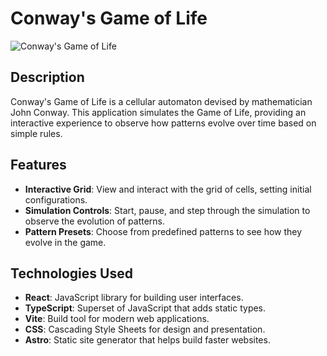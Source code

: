 # Conway's Game of Life

![Conway's Game of Life]('/public/img/conwaysgame.png)

## Description
Conway's Game of Life is a cellular automaton devised by mathematician John Conway. This application simulates the Game of Life, providing an interactive experience to observe how patterns evolve over time based on simple rules. 

## Features
- **Interactive Grid**: View and interact with the grid of cells, setting initial configurations.
- **Simulation Controls**: Start, pause, and step through the simulation to observe the evolution of patterns.
- **Pattern Presets**: Choose from predefined patterns to see how they evolve in the game.

## Technologies Used
- **React**: JavaScript library for building user interfaces.
- **TypeScript**: Superset of JavaScript that adds static types.
- **Vite**: Build tool for modern web applications.
- **CSS**: Cascading Style Sheets for design and presentation.
- **Astro**: Static site generator that helps build faster websites.